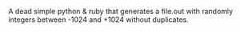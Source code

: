 A dead simple python & ruby that generates a file.out with randomly integers between -1024 and +1024 without duplicates.